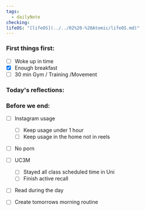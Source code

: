 ```yaml
---
tags:
  - dailyNote
checking: 
lifeOS: "[lifeOS](../../02%20-%20Atomic/lifeOS.md)"
---
```

###  First things first: 

- [ ]  Woke up in time
- [x] Enough breakfast
- [ ] 30 min Gym / Training /Movement

### Today's reflections: 


### Before we end: 

- [ ]  Instagram usage
	- [ ] Keep usage under 1 hour
	- [ ] Keep usage in the home not in reels

- [ ] No porn 

- [ ] UC3M
	- [ ] Stayed all class scheduled time in Uni
	- [ ] Finish active recall 

- [ ] Read during the day
- [ ] Create tomorrows morning routine
